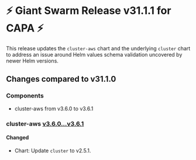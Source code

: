 # :zap: Giant Swarm Release v31.1.1 for CAPA :zap:

This release updates the `cluster-aws` chart and the underlying `cluster` chart to address an issue around Helm values schema validation uncovered by newer Helm versions.

## Changes compared to v31.1.0

### Components

- cluster-aws from v3.6.0 to v3.6.1

### cluster-aws [v3.6.0...v3.6.1](https://github.com/giantswarm/cluster-aws/compare/v3.6.0...v3.6.1)

#### Changed

- Chart: Update `cluster` to v2.5.1.
